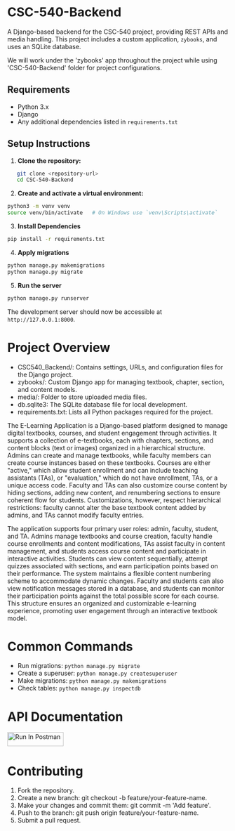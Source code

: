 # CSC-540-Backend

A Django-based backend for the CSC-540 project, providing REST APIs and media handling. This project includes a custom application, `zybooks`, and uses an SQLite database.

We will work under the 'zybooks' app throughout the project while using 'CSC-540-Backend' folder for project configurations.


## Requirements

- Python 3.x
- Django
- Any additional dependencies listed in `requirements.txt`

## Setup Instructions

1. **Clone the repository:**
```bash
   git clone <repository-url>
   cd CSC-540-Backend
```
2. **Create and activate a virtual environment:**
```bash
python3 -m venv venv
source venv/bin/activate   # On Windows use `venv\Scripts\activate`
```

3. **Install Dependencies**
```bash
pip install -r requirements.txt
```

4. **Apply migrations**
```bash
python manage.py makemigrations
python manage.py migrate
```

5. **Run the server**
```bash
python manage.py runserver
```
The development server should now be accessible at `http://127.0.0.1:8000`.

# Project Overview

- CSC540_Backend/: Contains settings, URLs, and configuration files for the Django project.
- zybooks/: Custom Django app for managing textbook, chapter, section, and content models.
- media/: Folder to store uploaded media files.
- db.sqlite3: The SQLite database file for local development.
- requirements.txt: Lists all Python packages required for the project.


The E-Learning Application is a Django-based platform designed to manage digital textbooks, courses, and student engagement through activities. It supports a collection of e-textbooks, each with chapters, sections, and content blocks (text or images) organized in a hierarchical structure. Admins can create and manage textbooks, while faculty members can create course instances based on these textbooks. Courses are either "active," which allow student enrollment and can include teaching assistants (TAs), or "evaluation," which do not have enrollment, TAs, or a unique access code. Faculty and TAs can also customize course content by hiding sections, adding new content, and renumbering sections to ensure coherent flow for students. Customizations, however, respect hierarchical restrictions: faculty cannot alter the base textbook content added by admins, and TAs cannot modify faculty entries.

The application supports four primary user roles: admin, faculty, student, and TA. Admins manage textbooks and course creation, faculty handle course enrollments and content modifications, TAs assist faculty in content management, and students access course content and participate in interactive activities. Students can view content sequentially, attempt quizzes associated with sections, and earn participation points based on their performance. The system maintains a flexible content numbering scheme to accommodate dynamic changes. Faculty and students can also view notification messages stored in a database, and students can monitor their participation points against the total possible score for each course. This structure ensures an organized and customizable e-learning experience, promoting user engagement through an interactive textbook model.


# Common Commands
- Run migrations: `python manage.py migrate`
- Create a superuser: `python manage.py createsuperuser`
- Make migrations: `python manage.py makemigrations`
- Check tables: `python manage.py inspectdb`

# API Documentation
[<img src="https://run.pstmn.io/button.svg" alt="Run In Postman" style="width: 128px; height: 32px;">](https://app.getpostman.com/run-collection/17032297-c99120d4-22ab-44ef-bd19-b68e3cd1683f?action=collection%2Ffork&source=rip_markdown&collection-url=entityId%3D17032297-c99120d4-22ab-44ef-bd19-b68e3cd1683f%26entityType%3Dcollection%26workspaceId%3Da77fb22b-002c-4b04-bc9a-122f482bb03a)

# Contributing
1. Fork the repository.
2. Create a new branch: git checkout -b feature/your-feature-name.
3. Make your changes and commit them: git commit -m 'Add feature'.
4. Push to the branch: git push origin feature/your-feature-name.
5. Submit a pull request.
